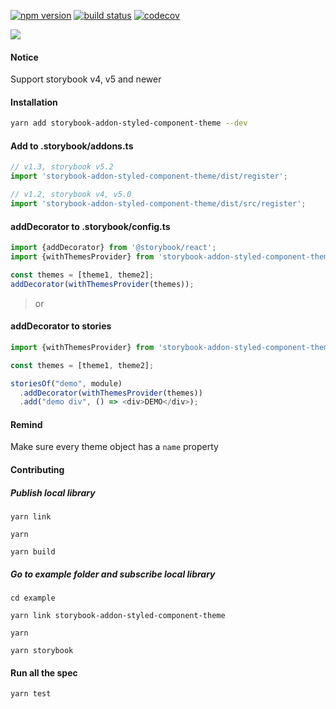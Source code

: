 [![npm version](https://badge.fury.io/js/storybook-addon-styled-component-theme.svg)](https://badge.fury.io/js/storybook-addon-styled-component-theme)
[![build status](https://travis-ci.org/echoulen/storybook-addon-styled-component-theme.svg?branch=master)](https://travis-ci.org/echoulen/storybook-addon-styled-component-theme)
[![codecov](https://codecov.io/gh/echoulen/storybook-addon-styled-component-theme/branch/master/graph/badge.svg)](https://codecov.io/gh/echoulen/storybook-addon-styled-component-theme)

![](https://media.giphy.com/media/FfFvOA9C0h9bhfCuNX/giphy.gif)

#### Notice
Support storybook v4, v5 and newer

#### Installation
```bash
yarn add storybook-addon-styled-component-theme --dev
```


#### Add to .storybook/addons.ts

```javascript
// v1.3, storybook v5.2
import 'storybook-addon-styled-component-theme/dist/register';

// v1.2, storybook v4, v5.0
import 'storybook-addon-styled-component-theme/dist/src/register';
```

#### addDecorator to .storybook/config.ts
```javascript
import {addDecorator} from '@storybook/react';
import {withThemesProvider} from 'storybook-addon-styled-component-theme';

const themes = [theme1, theme2];
addDecorator(withThemesProvider(themes));
```

> or

#### addDecorator to stories 

```javascript
import {withThemesProvider} from 'storybook-addon-styled-component-theme';

const themes = [theme1, theme2];

storiesOf("demo", module)
  .addDecorator(withThemesProvider(themes))
  .add("demo div", () => <div>DEMO</div>);
```

#### Remind
Make sure every theme object has a `name` property


#### Contributing

##### Publish local library
```shell
yarn link

yarn

yarn build
```

##### Go to example folder and subscribe local library

```shell
cd example

yarn link storybook-addon-styled-component-theme

yarn

yarn storybook
```

#### Run all the spec

`yarn test`
